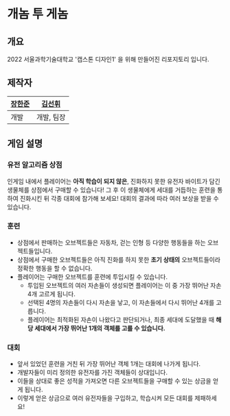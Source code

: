 # 개놈 투 게놈

## 개요

2022 서울과학기술대학교 '캡스톤 디자인1' 을 위해 만들어진 리포지토리 입니다.

## 제작자

| [장한준](https://github.com/JangHanjun) | [김선휘](https://github.com/SoinDosa) |
| --------------------------------------- | ------------------------------------- |
| 개발                                    | 개발, 팀장                            |



## 게임 설명

### 유전 알고리즘 상점

 인게임 내에서 플레이어는 **아직 학습이 되지 않은**, 진화하지 못한 유전자 바이트가 담긴 생물체를 상점에서 구매할 수 있습니다! 그 후 이 생물체에게 세대를 거듭하는 훈련을 통하여 진화시킨 뒤 각종 대회에 참가해 보세요! 대회의 결과에 따라 여러 보상을 받을 수 있습니다.



### 훈련

- 상점에서 판매하는 오브젝트들은 자동차, 걷는 인형 등 다양한 행동들을 하는 오브젝트들입니다.
- 상점에서 구매한 오브젝트들은 아직 진화를 하지 못한 **초기 상태의** 오브젝트들이라 정확한 행동을 할 수 없습니다.
- 플레이어는 구매한 오브젝트를 훈련에 투입시킬 수 있습니다.
  - 투입된 오브젝트의 여러 자손들이 생성되면 플레이어는 이 중 가장 뛰어난 자손 4개 고르게 됩니다.
  - 선택된 4명의 자손들이 다시 자손을 낳고, 이 자손들에서 다시 뛰어난 4개를 고릅니다.
  - 플레이어는 최적화된 자손이 나왔다고 판단되거나, 최종 세대에 도달했을 때 **해당 세대에서 가장 뛰어난 1개의 객체를 고를 수 있습니다.**



### 대회

- 앞서 있었던 훈련을 거친 뒤 가장 뛰어난 객체 1개는 대회에 나가게 됩니다.
- 개발자들이 미리 정의한 유전자를 가진 객체들이 상대입니다.
- 이들을 상대로 좋은 성적을 가져오면 다른 오브젝트들을 구매할 수 있는 상금을 얻게 됩니다.
- 이렇게 얻은 상금으로 여러 유전자들을 구입하고, 학습시켜 모든 대회를 제패하세요!
